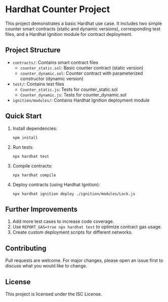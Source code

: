 # Hardhat Counter Project

This project demonstrates a basic Hardhat use case. It includes two simple counter smart contracts (static and dynamic versions), corresponding test files, and a Hardhat Ignition module for contract deployment.

## Project Structure

- `contracts/`: Contains smart contract files
    - `counter_static.sol`: Basic counter contract (static version)
    - `counter_dynamic.sol`: Counter contract with parameterized constructor (dynamic version)
- `test/`: Contains test files
    - `Counter_static.js`: Tests for counter_static.sol
    - `Counter_dynamic.js`: Tests for counter_dynamic.sol
- `ignition/modules/`: Contains Hardhat Ignition deployment module

## Quick Start

1. Install dependencies:
   ```shell
   npm install
   ```

2. Run tests:
   ```shell
   npx hardhat test
   ```

3. Compile contracts:
   ```shell
   npx hardhat compile
   ```

4. Deploy contracts (using Hardhat Ignition):
   ```shell
   npx hardhat ignition deploy ./ignition/modules/Lock.js
   ```

## Further Improvements

1. Add more test cases to increase code coverage.
2. Use `REPORT_GAS=true npx hardhat test` to optimize contract gas usage.
3. Create custom deployment scripts for different networks.

## Contributing

Pull requests are welcome. For major changes, please open an issue first to discuss what you would like to change.

## License

This project is licensed under the ISC License.